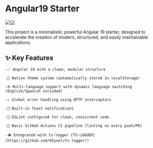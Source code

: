 # Angular19 Starter

[![CI](https://github.com/95yoel/Angular19-starter/actions/workflows/ci.yml/badge.svg)](https://github.com/95yoel/Angular19-starter/actions/workflows/ci.yml)

This project is a minimalistic powerful Angular 19 starter, designed to accelerate the creation of modern, structured, and easily maintainable applications.

## ✨ Key Features

    -✅ Angular 19 with a clean, modular structure

    -🎨 Native theme system (automatically stored in localStorage)

    -🌐 Multi-language support with dynamic language switching (English/Spanish included)

    -⚠️ Global error handling using HTTP interceptors

    -🔔 Built-in Toast notifications

    -🚧 ESLint configured for clean, consistent code

    -📝 Basic GitHub Actions CI pipeline (linting on every push/PR)

    -🪵 Integrated with ts-logger [TS-LOGGER](https://github.com/95yoel/ts-logger/)
